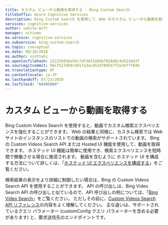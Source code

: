 ```yaml
---
title: カスタム ビューから動画を取得する - Bing Custom Search
titleSuffix: Azure Cognitive Services
description: Bing Custom Search を使用して、Web のカスタム ビューから動画を取得する方法の概要です。
services: cognitive-services
author: swhite-msft
manager: nitinme
ms.service: cognitive-services
ms.subservice: bing-custom-search
ms.topic: conceptual
ms.date: 09/10/2018
ms.author: scottwhi
ms.openlocfilehash: 222256036a59c7df302546bbf82648c4d524d43f
ms.sourcegitcommit: 9dc7517db9c5817a3acd52d789547f2e3efff848
ms.translationtype: HT
ms.contentlocale: ja-JP
ms.lasthandoff: 07/23/2019
ms.locfileid: "68405084"
---
```

# <a name="get-videos-from-your-custom-view"></a>カスタム ビューから動画を取得する

Bing Custom Videos Search を使用すると、動画でカスタム検索エクスペリエンスを強化することができます。 Web の結果と同様に、カスタム検索では Web サイトのインスタンスのリストでの動画の検索がサポートされています。 Bing の Custom Videos Search API または Hosted UI 機能を使用して、動画を取得できます。 ホステッド UI 機能は簡単に使用でき、検索エクスペリエンスを短時間で稼働させる場合に推奨されます。 動画を含むように ホステッド UI を構成する方法について詳しくは、「[ホステッド UI エクスペリエンスを構成する](hosted-ui.md)」をご覧ください。

検索結果の表示をより詳細に制御したい場合は、Bing の Custom Videos Search API を使用することができます。 API の呼び出しは、Bing Video Search API の呼び出しと似ているので、API 呼び出しの例については、「[Bing Video Search](../Bing-Video-Search/search-the-web.md)」をご覧ください。 ただしその前に、[Custom Videos Search API リファレンス](https://docs.microsoft.com/rest/api/cognitiveservices-bingsearch/bing-custom-videos-api-v7-reference)の内容をよく理解してください。 主な違いは、サポートされているクエリ パラメーター (customConfig クエリ パラメーターを含める必要があります) と、要求送信先のエンドポイントです。

<!--
## Next steps

[Call your custom view](search-your-custom-view.md)
-->
